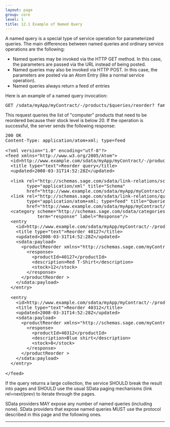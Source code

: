 ```yaml
---
layout: page
group: core
level: 1
title: 12.1 Example of Named Query
---
```


A named query is a special type of service operation for parameterized
queries. The main differences between named queries and ordinary service
operations are the following:

*   Named queries may be invoked via the HTTP GET method. In this case, the
parameters are passed via the URL instead of being posted.
*   Named queries may also be invoked via HTTP POST. In this case, the
parameters are posted via an Atom Entry (like a normal service operation).
*   Named queries always return a feed of entries

Here is an example of a named query invocation:

<pre>GET /sdata/myApp/myContract/-/products/$queries/reorder?_family=computer&amp;_threshold=20</pre>

This request queries the list of&nbsp;"computer" products that need to be
reordered because their stock level is below 20.&nbsp;If the operation is successful,
the server sends the following response:

<pre>200 OK
Content-Type: application/atom+xml; type=feed
&nbsp;
&lt;?xml version="1.0" encoding="utf-8"?&gt;
&lt;feed xmlns="http://www.w3.org/2005/Atom"&gt;
&nbsp; &lt;id&gt;http://www.example.com/sdata/myApp/myContract/-/products/$queries/reorder?_family=computer&amp;_minStock=20&lt;/id&gt;
&nbsp; &lt;title type="text"&gt;Reorder query&lt;/title&gt;
&nbsp; &lt;updated&gt;2008-03-31T14:52:28Z&lt;/updated&gt;

&nbsp; &lt;link rel="http://schemas.sage.com/sdata/link-relations/schema" 
&nbsp;&nbsp; &nbsp;&nbsp;&nbsp;&nbsp; type="application/xml" title="Schema" 
&nbsp;&nbsp;&nbsp;  &nbsp;&nbsp; href="http://www.example.com/sdata/myApp/myContract/-/$schema?version=5#productReorder" /&gt;
&nbsp; &lt;link rel="http://schemas.sage.com/sdata/link-relations/queries" 
&nbsp;&nbsp;  &nbsp;&nbsp;&nbsp; type="application/atom+xml; type=feed" title="Queries" 
&nbsp;&nbsp;&nbsp;&nbsp;  &nbsp; href="http://www.example.com/sdata/myApp/myContract/-/products/$queries" /&gt;
  &lt;category scheme="http://schemas.sage.com/sdata/categories" 
            term="response" label="Response"/&gt;
  &lt;entry
&nbsp;   &lt;id&gt;http://www.example.com/sdata/myApp/myContract/-/products/$queries/reorder('40127')&lt;/id&gt; 
&nbsp;   &lt;title type="text"&gt;Reorder 40127&lt;/title&gt;
&nbsp;   &lt;updated&gt;2008-03-31T14:52:28Z&lt;/updated&gt;
    &lt;sdata:payload&gt;
&nbsp;     &lt;productReorder xmlns="http://schemas.sage.com/myContract"&gt;
&nbsp;  &nbsp;&nbsp;   &lt;response&gt;
&nbsp;  &nbsp;&nbsp;&nbsp;&nbsp;   &lt;productId&gt;40127&lt;/productId&gt;
&nbsp;  &nbsp;&nbsp;&nbsp;&nbsp;   &lt;description&gt;Red T-Shirt&lt;/description&gt;
&nbsp;  &nbsp;&nbsp;&nbsp;&nbsp;   &lt;stock&gt;12&lt;/stock&gt;
&nbsp;&nbsp;  &nbsp;   &lt;/response&gt;
&nbsp;     &lt;/productReorder &gt;&nbsp; 
    &lt;/sdata:payload&gt;
  &lt;/entry&gt;

  &lt;entry
&nbsp;   &lt;id&gt;http://www.example.com/sdata/myApp/myContract/-/products/$queries/reorder('40312')&lt;/id&gt; 
&nbsp;   &lt;title type="text"&gt;Reorder 40312&lt;/title&gt;
&nbsp;   &lt;updated&gt;2008-03-31T14:52:28Z&lt;/updated&gt;
    &lt;sdata:payload&gt;
&nbsp;     &lt;productReorder xmlns="http://schemas.sage.com/myContract"&gt;
&nbsp;  &nbsp;&nbsp;   &lt;response&gt;
&nbsp;  &nbsp;&nbsp;&nbsp;&nbsp;   &lt;productId&gt;40312&lt;/productId&gt;
&nbsp;  &nbsp;&nbsp;&nbsp;&nbsp;   &lt;description&gt;Blue shirt&lt;/description&gt;
&nbsp;  &nbsp;&nbsp;&nbsp;&nbsp;   &lt;stock&gt;8&lt;/stock&gt;
&nbsp;&nbsp;  &nbsp;   &lt;/response&gt;
&nbsp;     &lt;/productReorder &gt;&nbsp; 
    &lt;/sdata:payload&gt;
  &lt;/entry&gt;

&lt;/feed&gt;</pre>

If the query returns a large collection, the service SHOULD break the result
into pages and SHOULD use the usual SData paging mechanisms (link rel=next/prev)
to iterate through the pages.

SData providers MAY expose any number of named queries
(including none). SData providers that expose named queries MUST use the
protocol described in this page and the following ones.

* * *